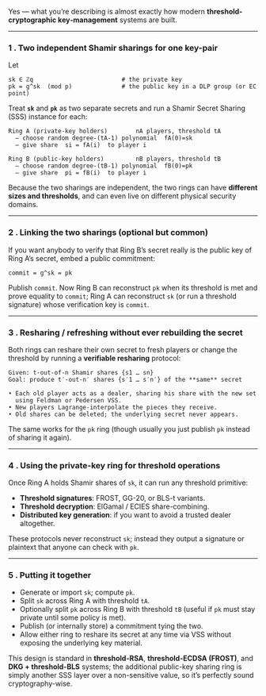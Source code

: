 Yes — what you’re describing is almost exactly how modern **threshold-cryptographic key‐management** systems are built.

---

### 1 .  Two independent Shamir sharings for one key-pair

Let

```text
sk ∈ ℤq                         # the private key  
pk = g^sk  (mod p)              # the public key in a DLP group (or EC point)  
```

Treat **`sk`** and **`pk`** as two separate secrets and run a Shamir Secret Sharing (SSS) instance for each:

```text
Ring A (private-key holders)        nA players, threshold tA
  – choose random degree-(tA-1) polynomial  fA(0)=sk
  – give share  si = fA(i)  to player i

Ring B (public-key holders)         nB players, threshold tB
  – choose random degree-(tB-1) polynomial  fB(0)=pk
  – give share  pi = fB(i)  to player i
```

Because the two sharings are independent, the two rings can have **different sizes and thresholds**, and can even live on different physical security domains.

---

### 2 .  Linking the two sharings (optional but common)

If you want anybody to verify that Ring B’s secret really is the public key of Ring A’s secret, embed a public commitment:

```text
commit = g^sk = pk
```

Publish `commit`.
Now Ring B can reconstruct `pk` when its threshold is met and prove equality to `commit`; Ring A can reconstruct `sk` (or run a threshold signature) whose verification key is `commit`.

---

### 3 .  Resharing / refreshing without ever rebuilding the secret

Both rings can reshare their own secret to fresh players or change the threshold by running a **verifiable resharing** protocol:

```text
Given: t-out-of-n Shamir shares {s1 … sn}
Goal: produce t′-out-n′ shares {s′1 … s′n′} of the **same** secret

• Each old player acts as a dealer, sharing his share with the new set
  using Feldman or Pedersen VSS.
• New players Lagrange-interpolate the pieces they receive.
• Old shares can be deleted; the underlying secret never appears.
```

The same works for the `pk` ring (though usually you just publish `pk` instead of sharing it again).

---

### 4 .  Using the private-key ring for threshold operations

Once Ring A holds Shamir shares of `sk`, it can run any threshold primitive:

* **Threshold signatures**: FROST, GG-20, or BLS-t variants.
* **Threshold decryption**: ElGamal / ECIES share-combining.
* **Distributed key generation**: if you want to avoid a trusted dealer altogether.

These protocols never reconstruct `sk`; instead they output a signature or plaintext that anyone can check with `pk`.

---

### 5 .  Putting it together

* Generate or import `sk`; compute `pk`.
* Split `sk` across Ring A with threshold `tA`.
* Optionally split `pk` across Ring B with threshold `tB` (useful if `pk` must stay private until some policy is met).
* Publish (or internally store) a commitment tying the two.
* Allow either ring to reshare its secret at any time via VSS without exposing the underlying key material.

This design is standard in **threshold-RSA**, **threshold-ECDSA (FROST)**, and **DKG + threshold-BLS** systems; the additional public-key sharing ring is simply another SSS layer over a non-sensitive value, so it’s perfectly sound cryptography-wise.
